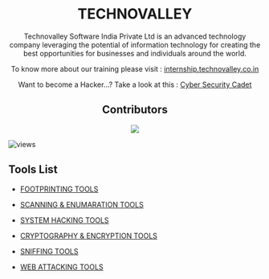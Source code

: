 <!--------------------------------------------------------------INTRODUCTION-------------------------------------------------------------------->

<h1 align="center" dir="auto">TECHNOVALLEY</h1>

<p align="center" dir="auto">Technovalley Software India Private Ltd is an advanced technology company leveraging the potential of information technology for creating the best opportunities for businesses and individuals around the world.</p>

<p align="center" dir="auto">To know more about our training please visit : <a href="https://internship.technovalley.co.in/index" rel="nofollow">internship.technovalley.co.in</a></p>

<p align="center" dir="auto">Want to become a Hacker...? Take a look at this : <a href="https://www.udemy.com/course/cyber-security-cadet-ethical-hacking-2021-latest-edition/" rel="nofollow">Cyber Security Cadet</a></p>

<!---------------------------------------------------------------HITS & CONTRIBUTERS-------------------------------------------------------------------->

<h2 align="center" dir="auto">Contributors</h2>

<p align="center">
<a href="https://github.com/technovalley-aks/Ethical-Hacking-Tools/graphs/contributors"><img src="https://contrib.rocks/image?repo=technovalley-aks/Ethical-Hacking-Tools" />
</a>
</p>

![views](http://hits.dwyl.com/technovalley-aks/Ethical-Hacking-Tools.svg?style=flat) 

<!------------------------------------------------------------------TOOLS LIST-------------------------------------------------------------------------->

<h2 dir="auto"><a aria-hidden="true" class="anchor" href="https://github.com/technovalley-aks/Ethical-Hacking-Tools#tools-list"></a></h2>
<h2 dir="auto">Tools List</h2>

<ul dir="auto">
    <li>
        <p dir="auto"><a href="https://github.com/technovalley-aks/Ethical-Hacking-Tools/tree/main/FOOTPRINTING%20TOOLS/whois-lookup%20Tools">FOOTPRINTING TOOLS</a></p>
    </li>
    <li>
        <p dir="auto" id="isPasted"><a href="https://github.com/technovalley-aks/Ethical-Hacking-Tools/tree/main/SCANNING%20AND%20ENUMERATION%20TOOLS">SCANNING & ENUMARATION TOOLS</a></p>
    </li>
    <li>
        <p dir="auto"><a href="https://github.com/technovalley-aks/Ethical-Hacking-Tools/tree/main/SYSTEM%20HACKING%20TOOLS">SYSTEM HACKING TOOLS</a></p>
    </li>
    <li>
        <p dir="auto"><a href="https://github.com/technovalley-aks/Ethical-Hacking-Tools/tree/main/CRYPTOGRAPHY%20AND%20ENCRYPTION">CRYPTOGRAPHY & ENCRYPTION TOOLS</a></p>
    </li>
    <li>
        <p dir="auto" id="isPasted"><a href="https://github.com/technovalley-aks/Ethical-Hacking-Tools/tree/main/SNIFFING">SNIFFING TOOLS</a></p>
    </li>
    <li>
        <p dir="auto"><a href="https://github.com/technovalley-aks/Ethical-Hacking-Tools/tree/main/WEB%20ATTACKS">WEB ATTACKING TOOLS</a></p>
    </li>
</ul>

<!------------------------------------------------------------------------------------------------------------------------------------------------------>
